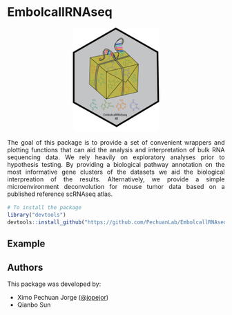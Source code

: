 
<!-- README.md is generated from README.Rmd. Please edit that file -->

# EmbolcallRNAseq

<p align="center">
  <img width="200"  src="https://github.com/PechuanLab/EmbolcallRNAseq/blob/main/IMG_7717.PNG">
</p>

<!-- badges: start -->
<!-- badges: end -->

<p align="justify">
The goal of this package is to provide a set of convenient wrappers and plotting functions that can aid the analysis and interpretation of bulk RNA sequencing data. We rely heavily on exploratory analyses prior to hypothesis testing. By providing a biological pathway annotation on the most informative gene clusters of the datasets we aid the biological interpreation of the results. Alternatively, we provide a simple microenvironment deconvolution for mouse tumor data based on a published reference scRNAseq atlas.
</p>

``` r
# To install the package
library("devtools")
devtools::install_github("https://github.com/PechuanLab/EmbolcallRNAseq")
```

## Example



## Authors

This package was developed by:

- Ximo Pechuan Jorge ([@jopejor](https://github.com/jopejor))
- Qianbo Sun 
